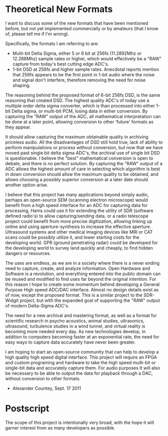 # Theoretical New Formats #

I want to discuss some of the new formats that have been mentioned before, but not yet implemented commercially or by amateurs (that I know of, please tell me if I'm wrong).

Specifically, the formats I am referring to are:
  * Multi-bit Delta Sigma, either 5 or 6 bit at 256fs (11.2892Mhz or 12.288Mhz) sample rates or higher, which would effectively be a "RAW" capture from today's best cutting edge ADC's.
  * 1-bit DSD at 256fs and higher sample rates. Anecdotal reports mention that 256fs appears to be the first point in 1-bit audio where the noise and signal don't interfere, therefore removing the need for noise shaping.

The reasoning behind the proposed format of 6-bit 256fs DSD, is the same reasoning that created DSD. The highest quality ADC's of today use a multiple order delta sigma converter, which is than processed into either 1-bit Delta sigma, or multi-bit PCM, losing data in either conversion. By capturing the "RAW" output of the ADC, all mathematical interpretation can be done at a later point, allowing conversion to other 'future' formats as they appear.

It should allow capturing the maximum obtainable quality in archiving priceless audio. All the disadvantages of DSD still hold true, lack of ability to perform manipulations or process without conversion, but now that we have moved past single bit delta sigma ADC's, the archival use of single bit DSD is questionable. I believe the "best" mathematical conversion is open to debate, and there is no perfect solution. By capturing the "RAW" output of a ADC allows the highest amount of care in selecting which algorithm is best in down conversion should allow the maximum quality to be obtained, and allows choosing a possibly superior conversion at a later date should another option arise.

I believe that this project has many applications beyond simply audio, perhaps an open-source SEM (scanning electron microscope) would benefit from a high speed interface for an ADC for capturing data for processing, Hams could use it for extending the utility of SDR (software defined radio's) to allow capturing/sending data, or a radio telescope project could benefit from more precise digitization, allowing linking up online and using aperture-synthesis to increase the effective aperture. Ultrasound systems and other medical imaging devices like MRI or CAT scans could be possibly utilize it, and lower starting costs for the developing world. GPR (ground penetrating radar) could be developed for the developing world to survey land quickly and cheaply, to find hidden dangers or resources.

The uses are endless, as we are in a society where there is a never ending need to capture, create, and analyze information. Open Hardware and Software is a revolution, and everything entered into the public domain can be reused and modified to find uses far beyond the original intention. For this reason I hope to create some momentum behind developing a General Purpose High speed ADC/DAC interface. Almost no design details exist as of now, except the proposed format. This is a similar project to the SDR-Widgit project, but with the expanded goal of supporting the "RAW" output of modern Delta-Sigma ADC's.

The need for a new archival and mastering format, as well as a format for scientific research in psycho acoustics, animal studies, ultrasonics, ultrasound, turbulence studies in a wind tunnel, and virtual reality is becoming more needed every day. As new technologies develop, in addition to computers becoming faster at an exponential rate, the need for easy ways to capture data accurately have never been greater.

I am hoping to start an open-source community that can help to develop a high quality high speed digital interface. This project will require an FPGA and custom programing and hardware to take the high speed multi-bit or single-bit data and accurately capture them. For audio purposes It will also be necessary to be able to output the data for playback through a DAC, without conversion to other formats.

- Alexander Countey, Sept. 17 2011

# Postscript #
The scope of this project is intentionally very broad, with the hope it will garner interest from as many developers as possible.